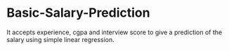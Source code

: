 # Basic-Salary-Prediction
It accepts experience, cgpa and interview score to give a prediction of the salary using simple linear regression.
